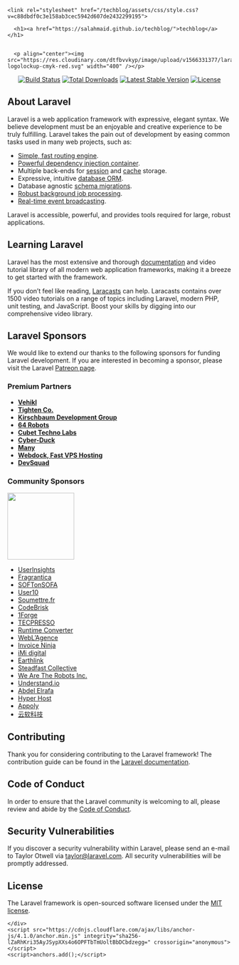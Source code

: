 
<html lang="en-US">
  
  <head>
    <meta charset="UTF-8">
    <meta http-equiv="X-UA-Compatible" content="IE=edge">
    <meta name="viewport" content="width=device-width, initial-scale=1">

<!-- Begin Jekyll SEO tag v2.6.1 -->
<title>techblog</title>
<meta name="generator" content="Jekyll v3.9.0" />
<meta property="og:title" content="techblog" />
<meta property="og:locale" content="en_US" />
<link rel="canonical" href="https://salahmaid.github.io/techblog/" />
<meta property="og:url" content="https://salahmaid.github.io/techblog/" />
<meta property="og:site_name" content="techblog" />
<script type="application/ld+json">
{"@type":"WebSite","headline":"techblog","url":"https://salahmaid.github.io/techblog/","name":"techblog","@context":"https://schema.org"}</script>
<!-- End Jekyll SEO tag -->

    <link rel="stylesheet" href="/techblog/assets/css/style.css?v=c88dbdf0c3e158ab3cec5942d607de2432299195">
  </head>
  <body>
    <div class="container-lg px-3 my-5 markdown-body">
      
      <h1><a href="https://salahmaid.github.io/techblog/">techblog</a></h1>
      

      <p align="center"><img src="https://res.cloudinary.com/dtfbvvkyp/image/upload/v1566331377/laravel-logolockup-cmyk-red.svg" width="400" /></p>

<p align="center">
<a href="https://travis-ci.org/laravel/framework"><img src="https://travis-ci.org/laravel/framework.svg" alt="Build Status" /></a>
<a href="https://packagist.org/packages/laravel/framework"><img src="https://poser.pugx.org/laravel/framework/d/total.svg" alt="Total Downloads" /></a>
<a href="https://packagist.org/packages/laravel/framework"><img src="https://poser.pugx.org/laravel/framework/v/stable.svg" alt="Latest Stable Version" /></a>
<a href="https://packagist.org/packages/laravel/framework"><img src="https://poser.pugx.org/laravel/framework/license.svg" alt="License" /></a>
</p>

<h2 id="about-laravel">About Laravel</h2>

<p>Laravel is a web application framework with expressive, elegant syntax. We believe development must be an enjoyable and creative experience to be truly fulfilling. Laravel takes the pain out of development by easing common tasks used in many web projects, such as:</p>

<ul>
  <li><a href="https://laravel.com/docs/routing">Simple, fast routing engine</a>.</li>
  <li><a href="https://laravel.com/docs/container">Powerful dependency injection container</a>.</li>
  <li>Multiple back-ends for <a href="https://laravel.com/docs/session">session</a> and <a href="https://laravel.com/docs/cache">cache</a> storage.</li>
  <li>Expressive, intuitive <a href="https://laravel.com/docs/eloquent">database ORM</a>.</li>
  <li>Database agnostic <a href="https://laravel.com/docs/migrations">schema migrations</a>.</li>
  <li><a href="https://laravel.com/docs/queues">Robust background job processing</a>.</li>
  <li><a href="https://laravel.com/docs/broadcasting">Real-time event broadcasting</a>.</li>
</ul>

<p>Laravel is accessible, powerful, and provides tools required for large, robust applications.</p>

<h2 id="learning-laravel">Learning Laravel</h2>

<p>Laravel has the most extensive and thorough <a href="https://laravel.com/docs">documentation</a> and video tutorial library of all modern web application frameworks, making it a breeze to get started with the framework.</p>

<p>If you don’t feel like reading, <a href="https://laracasts.com">Laracasts</a> can help. Laracasts contains over 1500 video tutorials on a range of topics including Laravel, modern PHP, unit testing, and JavaScript. Boost your skills by digging into our comprehensive video library.</p>

<h2 id="laravel-sponsors">Laravel Sponsors</h2>

<p>We would like to extend our thanks to the following sponsors for funding Laravel development. If you are interested in becoming a sponsor, please visit the Laravel <a href="https://patreon.com/taylorotwell">Patreon page</a>.</p>

<h3 id="premium-partners">Premium Partners</h3>

<ul>
  <li><strong><a href="https://vehikl.com/">Vehikl</a></strong></li>
  <li><strong><a href="https://tighten.co">Tighten Co.</a></strong></li>
  <li><strong><a href="https://kirschbaumdevelopment.com">Kirschbaum Development Group</a></strong></li>
  <li><strong><a href="https://64robots.com">64 Robots</a></strong></li>
  <li><strong><a href="https://cubettech.com">Cubet Techno Labs</a></strong></li>
  <li><strong><a href="https://cyber-duck.co.uk">Cyber-Duck</a></strong></li>
  <li><strong><a href="https://www.many.co.uk">Many</a></strong></li>
  <li><strong><a href="https://www.webdock.io/en">Webdock, Fast VPS Hosting</a></strong></li>
  <li><strong><a href="https://devsquad.com">DevSquad</a></strong></li>
</ul>

<h3 id="community-sponsors">Community Sponsors</h3>

<p><a href="https://op.gg"><img src="http://opgg-static.akamaized.net/icon/t.rectangle.png" width="150" /></a></p>

<ul>
  <li><a href="https://userinsights.com">UserInsights</a></li>
  <li><a href="https://www.fragrantica.com">Fragrantica</a></li>
  <li><a href="https://softonsofa.com/">SOFTonSOFA</a></li>
  <li><a href="https://user10.com">User10</a></li>
  <li><a href="https://soumettre.fr/">Soumettre.fr</a></li>
  <li><a href="https://codebrisk.com">CodeBrisk</a></li>
  <li><a href="https://1forge.com">1Forge</a></li>
  <li><a href="https://tecpresso.co.jp/">TECPRESSO</a></li>
  <li><a href="http://runtimeconverter.com/">Runtime Converter</a></li>
  <li><a href="https://weblagence.com/">WebL’Agence</a></li>
  <li><a href="https://www.invoiceninja.com">Invoice Ninja</a></li>
  <li><a href="https://www.imi-digital.de/">iMi digital</a></li>
  <li><a href="https://www.earthlink.ro/">Earthlink</a></li>
  <li><a href="https://steadfastcollective.com/">Steadfast Collective</a></li>
  <li><a href="https://watr.mx/">We Are The Robots Inc.</a></li>
  <li><a href="https://www.understand.io/">Understand.io</a></li>
  <li><a href="https://abdelelrafa.com">Abdel Elrafa</a></li>
  <li><a href="https://hyper.host">Hyper Host</a></li>
  <li><a href="https://www.appoly.co.uk">Appoly</a></li>
  <li><a href="http://www.yunruan.ltd/">云软科技</a></li>
</ul>

<h2 id="contributing">Contributing</h2>

<p>Thank you for considering contributing to the Laravel framework! The contribution guide can be found in the <a href="https://laravel.com/docs/contributions">Laravel documentation</a>.</p>

<h2 id="code-of-conduct">Code of Conduct</h2>

<p>In order to ensure that the Laravel community is welcoming to all, please review and abide by the <a href="https://laravel.com/docs/contributions#code-of-conduct">Code of Conduct</a>.</p>

<h2 id="security-vulnerabilities">Security Vulnerabilities</h2>

<p>If you discover a security vulnerability within Laravel, please send an e-mail to Taylor Otwell via <a href="mailto:taylor@laravel.com">taylor@laravel.com</a>. All security vulnerabilities will be promptly addressed.</p>

<h2 id="license">License</h2>

<p>The Laravel framework is open-sourced software licensed under the <a href="https://opensource.org/licenses/MIT">MIT license</a>.</p>


      
    </div>
    <script src="https://cdnjs.cloudflare.com/ajax/libs/anchor-js/4.1.0/anchor.min.js" integrity="sha256-lZaRhKri35AyJSypXXs4o6OPFTbTmUoltBbDCbdzegg=" crossorigin="anonymous"></script>
    <script>anchors.add();</script>
    
  </body>
</html>
